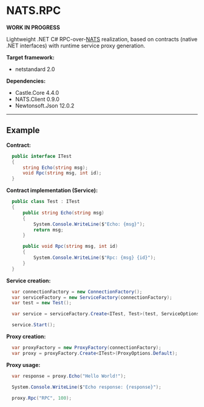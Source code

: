 # NATS.RPC

**WORK IN PROGRESS**

Lightweight .NET C# RPC-over-[NATS](https://nats.io/) realization, based on contracts (native .NET interfaces) with runtime service proxy generation.

**Target framework:**
+ netstandard 2.0
  
**Dependencies:**
+ Castle.Core 4.4.0
+ NATS.Client 0.9.0
+ Newtonsoft.Json 12.0.2

---

## Example

**Contract:**
```C#
  public interface ITest
  {
      string Echo(string msg);
      void Rpc(string msg, int id);
  }
```

**Contract implementation (Service):**
```C#
  public class Test : ITest
  {
      public string Echo(string msg)
      {
          System.Console.WriteLine($"Echo: {msg}");
          return msg;
      }

      public void Rpc(string msg, int id)
      {
          System.Console.WriteLine($"Rpc: {msg} {id}");
      }
  }
```

**Service creation:**
```C#
  var connectionFactory = new ConnectionFactory();
  var serviceFactory = new ServiceFactory(connectionFactory);
  var test = new Test();

  var service = serviceFactory.Create<ITest, Test>(test, ServiceOptions.Default);

  service.Start();
```

**Proxy creation:**
```C#
  var proxyFactory = new ProxyFactory(connectionFactory);
  var proxy = proxyFactory.Create<ITest>(ProxyOptions.Default);
```

**Proxy usage:**
```C#
  var response = proxy.Echo("Hello World!");

  System.Console.WriteLine($"Echo response: {response}");

  proxy.Rpc("RPC", 100);
```
